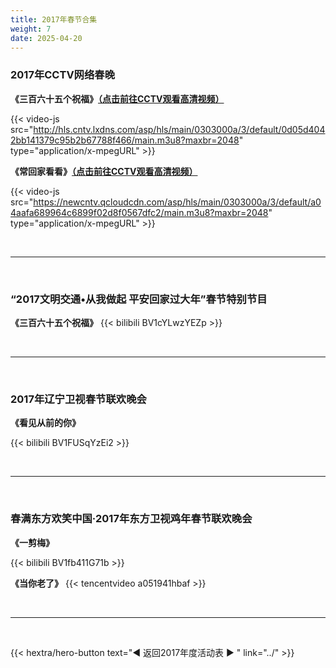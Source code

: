 ```yaml
---
title: 2017年春节合集
weight: 7
date: 2025-04-20
---
```


### 2017年CCTV网络春晚

**《三百六十五个祝福》[（点击前往CCTV观看高清视频）](https://wlchunwan.cctv.com/2017/01/20/VIDE10uXPYG1SwI3whqdOThX170120.shtml)**

{{< video-js src="http://hls.cntv.lxdns.com/asp/hls/main/0303000a/3/default/0d05d4042bb141379c95b2b67788f466/main.m3u8?maxbr=2048" type="application/x-mpegURL" >}}

**《常回家看看》[（点击前往CCTV观看高清视频）](https://wlchunwan.cctv.com/2017/01/20/VIDELEy3BFvgQmUCM43chlrj170120.shtml)**

{{< video-js src="https://newcntv.qcloudcdn.com/asp/hls/main/0303000a/3/default/a04aafa689964c6899f02d8f0567dfc2/main.m3u8?maxbr=2048" type="application/x-mpegURL" >}}

<br>
<hr>
<br>

### “2017文明交通•从我做起 平安回家过大年”春节特别节目

**《三百六十五个祝福》**
{{<  bilibili BV1cYLwzYEZp >}}

<br>
<hr>
<br>

### 2017年辽宁卫视春节联欢晚会
**《看见从前的你》**

{{<  bilibili BV1FUSqYzEi2 >}}

<br>
<hr>
<br>

### 春满东方欢笑中国·2017年东方卫视鸡年春节联欢晚会
**《一剪梅》**

{{< bilibili BV1fb411G71b >}}


**《当你老了》**
{{<  tencentvideo a051941hbaf >}}

<br>
<hr>
<br>

{{< hextra/hero-button text="◀ 返回2017年度活动表 ▶ " link="../" >}}

